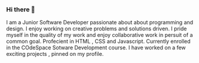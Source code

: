 ### Hi there 👋

I am a Junior Software Developer passionate about about programming and design. I enjoy working on creative problems and solutions driven.
I pride myself in the quality of my work and enjoy collaborative work in persuit of a common goal. Profecient in HTML , CSS and Javascript.
Currently enrolled in the COdeSpace Sotware Development course. I have worked on a few exciting projects , pinned on my profile. 


